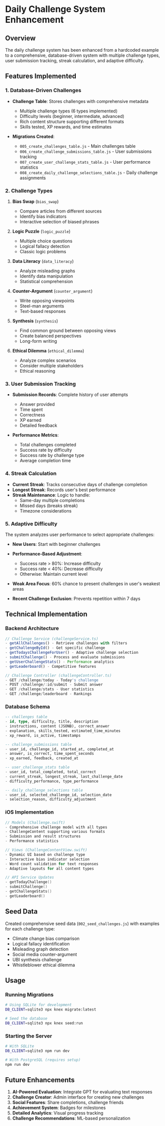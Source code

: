 # Daily Challenge System Enhancement

## Overview

The daily challenge system has been enhanced from a hardcoded example to a comprehensive, database-driven system with multiple challenge types, user submission tracking, streak calculation, and adaptive difficulty.

## Features Implemented

### 1. Database-Driven Challenges

- **Challenge Table**: Stores challenges with comprehensive metadata
  - Multiple challenge types (6 types implemented)
  - Difficulty levels (beginner, intermediate, advanced)
  - Rich content structure supporting different formats
  - Skills tested, XP rewards, and time estimates

- **Migrations Created**:
  - `005_create_challenges_table.js` - Main challenges table
  - `006_create_challenge_submissions_table.js` - User submissions tracking
  - `007_create_user_challenge_stats_table.js` - User performance statistics
  - `008_create_daily_challenge_selections_table.js` - Daily challenge assignments

### 2. Challenge Types

1. **Bias Swap** (`bias_swap`)
   - Compare articles from different sources
   - Identify bias indicators
   - Interactive selection of biased phrases

2. **Logic Puzzle** (`logic_puzzle`)
   - Multiple choice questions
   - Logical fallacy detection
   - Classic logic problems

3. **Data Literacy** (`data_literacy`)
   - Analyze misleading graphs
   - Identify data manipulation
   - Statistical comprehension

4. **Counter-Argument** (`counter_argument`)
   - Write opposing viewpoints
   - Steel-man arguments
   - Text-based responses

5. **Synthesis** (`synthesis`)
   - Find common ground between opposing views
   - Create balanced perspectives
   - Long-form writing

6. **Ethical Dilemma** (`ethical_dilemma`)
   - Analyze complex scenarios
   - Consider multiple stakeholders
   - Ethical reasoning

### 3. User Submission Tracking

- **Submission Records**: Complete history of user attempts
  - Answer provided
  - Time spent
  - Correctness
  - XP earned
  - Detailed feedback

- **Performance Metrics**:
  - Total challenges completed
  - Success rate by difficulty
  - Success rate by challenge type
  - Average completion time

### 4. Streak Calculation

- **Current Streak**: Tracks consecutive days of challenge completion
- **Longest Streak**: Records user's best performance
- **Streak Maintenance**: Logic to handle:
  - Same-day multiple completions
  - Missed days (breaks streak)
  - Timezone considerations

### 5. Adaptive Difficulty

The system analyzes user performance to select appropriate challenges:

- **New Users**: Start with beginner challenges
- **Performance-Based Adjustment**:
  - Success rate > 80%: Increase difficulty
  - Success rate < 40%: Decrease difficulty
  - Otherwise: Maintain current level

- **Weak Area Focus**: 60% chance to present challenges in user's weakest areas
- **Recent Challenge Exclusion**: Prevents repetition within 7 days

## Technical Implementation

### Backend Architecture

```typescript
// Challenge Service (challengeService.ts)
- getAllChallenges() - Retrieve challenges with filters
- getChallengeById() - Get specific challenge
- getTodaysChallengeForUser() - Adaptive challenge selection
- submitChallenge() - Process and evaluate submissions
- getUserChallengeStats() - Performance analytics
- getLeaderboard() - Competitive features

// Challenge Controller (challengeController.ts)
- GET /challenge/today - Today's challenge
- POST /challenge/:id/submit - Submit answer
- GET /challenge/stats - User statistics
- GET /challenge/leaderboard - Rankings
```

### Database Schema

```sql
-- challenges table
- id, type, difficulty, title, description
- instructions, content (JSONB), correct_answer
- explanation, skills_tested, estimated_time_minutes
- xp_reward, is_active, timestamps

-- challenge_submissions table
- user_id, challenge_id, started_at, completed_at
- answer, is_correct, time_spent_seconds
- xp_earned, feedback, created_at

-- user_challenge_stats table
- user_id, total_completed, total_correct
- current_streak, longest_streak, last_challenge_date
- difficulty_performance, type_performance

-- daily_challenge_selections table
- user_id, selected_challenge_id, selection_date
- selection_reason, difficulty_adjustment
```

### iOS Implementation

```swift
// Models (Challenge.swift)
- Comprehensive challenge model with all types
- ChallengeContent supporting various formats
- Submission and result structures
- Performance statistics

// Views (ChallengeContentView.swift)
- Dynamic UI based on challenge type
- Interactive bias indicator selection
- Word count validation for text responses
- Adaptive layouts for all content types

// API Service Updates
- getTodayChallenge()
- submitChallenge()
- getChallengeStats()
- getLeaderboard()
```

## Seed Data

Created comprehensive seed data (`002_seed_challenges.js`) with examples for each challenge type:
- Climate change bias comparison
- Logical fallacy identification
- Misleading graph detection
- Social media counter-argument
- UBI synthesis challenge
- Whistleblower ethical dilemma

## Usage

### Running Migrations
```bash
# Using SQLite for development
DB_CLIENT=sqlite3 npx knex migrate:latest

# Seed the database
DB_CLIENT=sqlite3 npx knex seed:run
```

### Starting the Server
```bash
# With SQLite
DB_CLIENT=sqlite3 npm run dev

# With PostgreSQL (requires setup)
npm run dev
```

## Future Enhancements

1. **AI-Powered Evaluation**: Integrate GPT for evaluating text responses
2. **Challenge Creator**: Admin interface for creating new challenges
3. **Social Features**: Share completions, challenge friends
4. **Achievement System**: Badges for milestones
5. **Detailed Analytics**: Visual progress tracking
6. **Challenge Recommendations**: ML-based personalization 